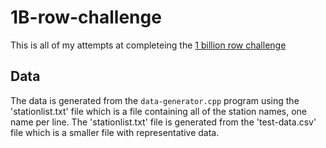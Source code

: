 # 1B-row-challenge
This is all of my attempts at completeing the [1 billion row challenge](https://www.morling.dev/blog/one-billion-row-challenge/)

## Data
The data is generated from the `data-generator.cpp` program using the 'stationlist.txt' file which is a file containing all of the station names, one name per line.
The 'stationlist.txt' file is generated from the 'test-data.csv' file which is a smaller file with representative data.
